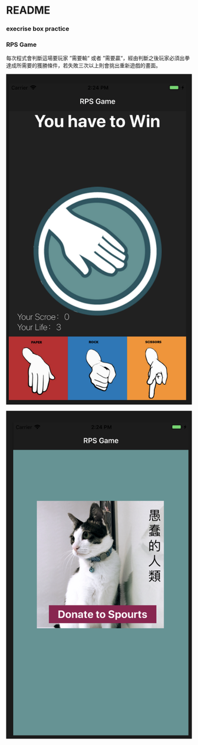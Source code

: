 #  README

### execrise box practice

### RPS Game

每次程式會判斷這場要玩家 ”需要輸“ 或者 ”需要贏“，經由判斷之後玩家必須出拳達成所需要的獲勝條件，若失敗三次以上則會挑出重新遊戲的畫面。


![Alt text](RPSGame.png)

![Alt text](RestartGame.png)



